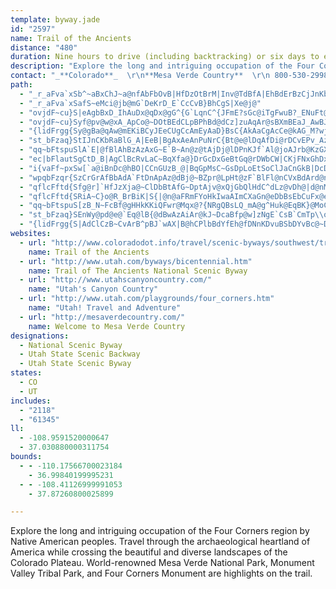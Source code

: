 ```yaml
---
template: byway.jade
id: "2597"
name: Trail of the Ancients
distance: "480"
duration: Nine hours to drive (including backtracking) or six days to enjoy the byway
description: "Explore the long and intriguing occupation of the Four Corners region by Native American peoples. Travel through the archaeological heartland of America while crossing the beautiful and diverse landscapes of the Colorado Plateau. World-renowned Mesa Verde National Park, Monument Valley Tribal Park, and Four Corners Monument are highlights on the trail."
contact: "_**Colorado**_  \r\n**Mesa Verde Country**  \r\n 800-530-2998  \r\n\r\n____  \r\n_**Utah**_  \r\n**Utah's Canyon Country**  \r\n 800-574-4386  \r\n 435-587-3235 ext. 4139  \r\n [Send E-mail](mailto:info@utahscanyoncountry.com)  \r\n____  \r\n\r\n_**Trail of the Ancients**_  \r\n 435-678-4000  \r\n [Send E-mail](mailto:clealbradford@yahoo.com)"
path: 
  - "_r_aFva`xSb^~aBxChJ~a@nfAbFbOvB|HfDzOtBrM|Inv@TdBfA|EhBdErBzCjJnKbDhEh@`AfAnCv@dERlBHvEIzAaB|PKpFHtDLdCj@lFXlBhAlEbCzHzC~GzBbDxAhBdCzBfBpAhCtA|SxIvHtC|C|A"
  - "_r_aFva`xSafS~eMci@jb@mG`DeKrD_E`CcCvB}BhCgS|Xe@j@"
  - "ovjdF~cu}S|eAgbBxD_IhAuDx@qDx@gG^{G`LqnC^{JFmE?sGc@iTgFwuB?_ENuFt@gIx@_FjMsj@vf@kvBnBeHlAsCbu@kxAx@kBpB_GbA{Dr@{DnAqJjJgy@xA_Jr@sDhAgE`GqRdf@c}AfAyChD{Lt@aG\\wDH{FGmCK{CYwDcHcy@c@wGImKNsHN{CTyCl@{En@wD|AuGzQ_j@rAaFhBoIbA{GvH{t@bAmHnAyGhBiIfCyInEoL`C{ExByDpDaFtBeC|D{DhB}A|DyChC{AfHaDdLyDbCkAhAu@rBeBt@cArB{D|@_Dt@wEL}FIq`@NcET}Bn@aDbAaDfAeC`BaCnBsBjD_CrDmAhBW`k@uBfIKlCWxBu@hBcArBiBnAkB|A{CdA_Dh@kCV{CJoEOqDWkBiA{EaBuDeA}AuAmA_DuBiBy@sBc@uTaC_n@gGkp@aDeIq@}Ck@uCs@yIsCgHmDcIyF}HqIqWc[qFgFeDqC}BaB}GaE{HsDyYsKsPyGwH}DaFeDiEgDkHgHwnAosAmAwA_A{Am@qAeAyCo@gD]gEByE\\gEZ_B|B}H^eBNkAR_D?gBCuAYkCuByJe@uCSgDJmDHoAn@wCr@wBd@y@`C{CbFwEdAyA|@{Bn@eCfGab@d@yE?gDuAyg@I{@c@kBk@}@y@m@}DaAcB}@cA_A_G}GmAy@c@QgFu@_BOuHN_Ei@sBu@}G_EiA_@qAEwJ^o@Ee@Qo@s@YaAMyAAeE_@uBqA_BuDyCm@sAOmAaSeqE]{DsDuUYyCHeCTaBpKk_@BeAIaAcByDEy@Js@dA_B~CeDp@iAlAqC~A{En@_D|A{LXaE?st@TuBd@yAbBqB"
  - "ovjdF~cu}Syf@pv@w@xA_ApCo@~DOtBEdCLpBPhBd@dCz]zuAqAr@sBXmBEaJ_AwBJsCz@yCbCiQvR}@v@oH|IsBrCaFzJcBrEiBzGcBxHuEhUg@`EO~AQzEC~FZ|HvAlNDvAI|COx@o@hBcAzAyAdAeA^sBJaH}AwBJy@R{A~@m@p@kA`CwFhQy@lDOdBiAbTs@hFsAjFoGnQy@tDSbCGlTEjCo@lFe@zBmAjDgIlNmA|B{@|CYdCYbJyAtMIjDFhBVbC|ElSh@|EFhF}@lLYhFYxO"
  - "{lidFrgg{Sy@gBa@qAw@mEKiBCyJEeCUgCcAmEyAaD}BsC{AkAaCgAcCe@kAG_M?wj@T_fCvBk`@DcNM_Dw@uDyAyBWyk@B?gOk@sCaAmCiA_BkBgBkGuEmNwJyScNyKyGmCgAa]qKy_@eM_\\{I{DmBoB{A}BkCcBeEo@yBa@mCSsBIq_@SuDk@gGqAyHy@oDoB_GyBmEoHaMkQ_Y}D_FcEeEmHgFwDmBeEeBgS{GwBi@eDe@aHk@aFEyDRqC^sHdB}QfF_D`@sBJeQUsSKwD]mGuAid@aOq_@mLcBs@cAe@cDcCyQuO{AeAqJgF{B_AmDw@iEYcW?cCGaE}@oN}D}B}@}b@oXeYeRmKiIo[{WmGuEiSyKoRyJ}CoAwDkAgIgB}f@aFaFs@sD_AiDqAiCmAyE{CaF_EoCyCmCqD_CuDcCgFgCaH_a@amAiBsGiAeF}BoLq@iF}@_JkCm]a@qDiAyGiBaIcAcDsC{HcD_HaEyGqGyHoEgEwFcEwH}DmPuGqKcFaMkHyAeA}B_CaBaCeG{NcAsBoBoCkAmAgBqAoBeAiJsCwJaC{LsDsV{GqEy@}Fq@sHe@_JGyTDyzGYgERyARyEfA}Al@mEdCmBvA{NhQoAhAiGhDaCLmE?cc@W"
  - "st_bFzaq}StIJnCKbRaBlG_A|EeB|BgAxAeAnPuNrC{Bt@e@lDqAfDi@rDCvEPv_AzEbCDfFYhCe@rh@mNtIyApZmChFUvBZxB|@xAdAhBlDhCtFfChHd@vBB`CGx@Q~@y@jBcGtGyAlBsDrGYdAJ`AxDxCb@p@b@bAxA~ErAxBn@r@lFpDfClCp@rA|DlKbA`Bt@z@pUzQfC~AxB|@~E`ApBdA~BzB|[~i@~Mr]fCxGdA`Ex@xDn@jElAbNCzEOpBoAbJCdBHhP^hFhBzObAjKTl\\RfFn@jEtNzr@pCdK~S~r@xBhKn@tDl@lFvIb{@lBfPnBzLhChJlhAblDhFnKj~@p}AhSx]`IrMdb@ts@lC`EhErI`A`CxErOr@rAtBfCfBlAbM~GjG`EpCrChCfD~Ypf@pB`ErArDhBrIn@zGDzHa@~\\g@xk@UzMEnITpCb@zBtBnI~Klb@b[~jA|AjFzKrShCvDtDlE~EtElTzP~BvBzH~K~ChDfb@jX~AlAdBfBlBrCn@rApD`LrI|YfBlFnBzD~AxBfBxAxElDvFrDbBvB^~@XtAt@rEl@dCxBzFdPd_@~Rle@fDfH~CrI|@zClAlGlIrn@|BhL~d@nzAfd@twA`@dA|ArBhCzAj~@jW"
  - "qq~bFtspuSlA`E|@fBlAhBzAzAxG~E`B~An@z@tAjDj@lDPnKJf`Al@joAJrb@KzGXpDd@~BdA|BxBlDlB|BpF~CvH|F`DrBjg@t[lDnBXHvV~ObMlHjExAto@zKxCVfHRn_@?lCXfCj@jCfAduBpeAly@fb@lk@hYjM~Gz^~QfpAfo@zGtD`VzRj@r@p|@zt@|ElEncAh{@jbAj{@dN`M`HxFfHfFtH`DlX`IxFpB~I|BdGpBLGjQzEpqAd_@nM~DxjCvt@tAj@`z@vUrFdCnBlAjB~Avm@bq@lFjDxEfB~m@hQlIxA|jAtObEt@jGbBrmBvq@tIdCrFz@f`@~B|@j@n@r@noAfaE~GpUbnAf~DpEvPvCtNrDpUxKfx@lAhLf@fHt@pO`KbiELrJCrIOfIgBpn@GxLVtKfCth@|@nOt@~HrBfPbCpNfg@haCbKhg@fiAbnFrHb_@"
  - "ec|bFlautSgCtD_B|AgClBcRvLaC~BqXfa@}DrGcDxGeBtGq@rDWbCW|CKjFNxGhDxq@rAzZfLdzBdLnaCEfkAOzLmAnTA`FTvEbCrTJpD?xBoDfjAm@lJg^pvCm@rF[rGNdFTzB~@xE"
  - "i{vaFf~pxSw[`a@iBnDc@hBO|CCnGUzB_@|BqGpMsC~GsDpLoEtSoClJaCnGkB|DcD`GiKjOs@pAs@dB_AdEmBpPiAxE{\\rcAsA~Fu@tFUpDa@lQk@bF_@xAcAlCoDnGcBtDmApDsAfGe@lEStCk@|^YxEo@zDs@dCmEhKkAvDYnAm@xEKxCT|LChDg@nEaBlFiAdB_BlBmAdAoAl@qH`CiEx@qGfBeGtAcIfAqKd@qDZuA\\cAd@sAbAyApBg@pAc@zAO`AMvBFlCFx@|BrK^vDBvD]hEe@bCoAxDqHxRyAlEiFlViA`D}@fB{iAdrBy@fBuCbJsEhPcArCiArCkKtSiBfFeTpcAs@rBw@~AiEzHyDzH]XE~@c@lCO~AEnFSrFo@xD_AjDwYps@qKvVcd@rp@cDbGkD~HuPpe@sCzIk@tDcA~Z[rFa@jDw@dFeKl_@kGbVcIpYqAnDqApCwAxB_AlAsB~BmDrCoBdAwD`BaShHkDbBsDrCoC~CkCvDcThb@eAlCu@xCYdCS`_@NzEd@rHhAnI`@dBTlBTjD~@np@DfKOnN_C|ReBfMwBlKoMnl@GfAqDaBqa@jfAsb@~}AOdADz@rArGVxBAnx@IjCU~AgDtMq@|EC~Fp@nk@ApCO~@e@`Bc@~@e@v@cAbAsAv@cDlAiBjAsCdCcCtCiCxEo@dBcAnD]~Ae@zDUrGTlIn@vL?hCKfCkFv_@oH~XaBzF_@~@iApBqKnLcAlB_AlDeIlj@y@zD[lAkCdH_DtHo@fC_@vCAzBj@vVApBYnB}@rD}DxMUfBM~DDd[ExCUfEs@tFe@jCoAxEmBtEwGbNmBvEuB`EkFlHmElFoAlB_BdDsAtHuK~v@_@rD[fG?~EtBfv@|@vRxBbVrEbR~@rFX`Dr@lPnChr@bAbK|A~JhDbNhHnTvBzFbAfBr@pA~BzChDdDnE~BjBl@hL~B|@f@|@x@|AjClB`FnA`BhE~Dv@lA~DfSh@fF|Fvw@JzFCrDg@fHsAxGiCtIkLj^y@fDS|AAtBXnG`@|CvAbFx@|D\\lFhAzgAQfE_@dDc@`CkB~FmG|O"
  - "wpqbFzqr{SzCrGrAfBbAdA`FtDnApAz@dBj@~BZpr@LpHt@zF`BlFl@nCVxBdArd@n@tNbBlLdAhFvf@v`BpF~MrKpV|A~DxAlEhCbLpHr_@x@~Fr@zHrHddBvFfoA|Ah_BD~B^bGhApIhArFtNzh@x@~Cx@nFb@nFD|BIhQUdBi@fBiArAoAl@q@PkADaDe@_Ha@gGTqGdA{[xKmD|AwIdFcFfEeEfEoGrIwGbKiQhYaKnOyBzDsApDy@fEUjCCfBJdFv@hFx@fCfBfE`yBj{D|HhOvBrFtBtGlfAjjDhVbv@`CzHhBlHvDbUlSrrAdBhMjO|yAnDd\\hAdEr@`Bz@rApBvBx@l@ba@vSrHfEtE~Cni@la@xB~Bt@~@vAxCz@xDlFld@rBhKfS`s@|C~IxCzG~DfHnHhLvb@zo@nL`R~DvEtExDxDfCvEtBlElA|Ft@"
  - "qflcFftd{Sfg@r]`HfJzXja@~ClDbBtAfG~DptAjv@xQjGbQlHdC^dLz@vDh@|d@nM~c@vNnUxElCl@xAd@`FlCndA|u@xFvC`FfBrHpAlf@tCdb@lBjMXfLE|Q{@`GZrBVjsA~[tcAhXlFxBzJxFtNhJvJbJjK~HtInKxBjBvCxAjRlHl@^xAtArHdKlDzD`C~CxBnE"
  - "qflcFftd{SRiA~C}o@R_BrBiK|S{|@n@aFRmFYoHkIwaAImCXaGn@eDbBsEbCuFx@eDXmBF_CKuC}Jor@i@gCo@cB}B{Dkp@ebA}AgD_@qA_AoFc@eAkTw[mAmCSyAKwCSqKEoNIkDOaAo@kDyA{Ds@cAoBoA]q@oA{FI_BHmAn@mEN{B?yA_@gLCmFBmBRgE~AmNzI{q@|AuIzgA_tEn@_CfAkCdA{A|BsBSgAUeD@mBL}@|XwvAdMcr@bTsmAbTopAXeAdBgDXwAfAiN`A{OOyEBcBXsA|AyCPeA?qAu@{GDsEd@{DtFo]TgDDoBKyBwDuZDaBn@yBfH}RfB_DrAwAtA{@jJuDt@i@r@m@|BsCnByCnA_DvAcEZeBl@_IZyAr@uAnAwAhCsA|CmAvCmBnAmAfNgT|AcBbCqB|@eAh@kAr@}BZkDCgJ[oOUoB}A}EeLcQOe@O{FRSdAMpVk@lIKx@FrA^lAxAxAxCtOhS~GlIfAl@xAHzFk@jG@nHdBxB^nR~@fDXpKzAxBrA~AtAlB^l@CdFeAzCaA~@g@jAcB`CmG|@mBnBoBxC}BvDmDdQuQlAeApAo@bQqH|@o@hDsDn@YhAWrAAvEf@rBf@nAp@~AlAfDvD~ClC`Bx@~Cz@zBPjLJlBK`Dy@hGyBfBeAbA{@x@yAzq@o~A`HwP^yANsAN}Cm@yYuAgi@iBak@wF{xBD{G\\mBpKqc@h@eB~AkDbP}VrB}EdByFx@yE`@yCtD_a@NsGo@ev@kA@uAi@mM_KgBeAcEmAgLyBqCUsCIsF\\aHx@sDL}DEq\\w@}AMkLaCeLaF}LaGql@k\\gVmNmpAw}@oqA__AaFeDqAyAsAmBe@aA}@cCu@aEMU?i}AKiBc@{AS_@[a@y@k@gCe@oz@mFeAM{b@mJmIsEcXiIyAq@sB_BmKuLkEgG{P_\\wAqDy@yCiSgy@Y}AO{BBeBnBgPN}B?_CO{T"
  - "qq~bFtspuS[zB_N~FcBf@gHHkKKiQFwr@Mqx@?{NRgQBsLQ_mA@g^Huk@EqBK}@MoC_AsEkCmUqT}b@q\\aKoHyDyBcDwAsC_AyNgDsGm@eOe@aH}@cDo@}k@mM{HsBkFeBuUqJuBq@uDs@sDQkEDiDl@sYxH}Dj@y@DqBUu@MsBeAyCpEo@f@s@\\uRrD}BHiCMcB[eCcA}A_@sABw@`@k@v@e@rA{Hv]mAtEy@lBiApBmWl\\oBfBgXfR}UlQy@fAa@fAm@dC[|PiBdiBQpBc@vCiJdb@uArHg@lDwBnUQrC?rCDxBl@`Gt@~ClBfGZzCRxDCrCi@tEIxABpCH~@vAzHnDpQrUb_A~AzIXdDnD|t@pCbNh@lE@xJU~d@cCh~BK|N}fAtZyEzAaBl@yD~BiDxCiBxBmDfFq[`h@ofAjgBmtDleGcCzDwClDuArAsCrBek@j[m`@bTe_Adh@k[tPixA~w@KtoRvo@Fzl@GbnBCr@Nh@X``Ado@r@vANx@Chw@B`i@DdAle@xsCpKbn@pPjfAlEzO`CbMt@jBx@fAr@j@~MhHxHxD|BjBbCfClHlJrAnAzI`GrDdDbExHTn@RjARbQDdARx@z@lB`JxPnGbMjApAbAZtABtvB@|d@Kt@Jn@r@Pl@@p@C|PHzYb@bB|@|@j@Tt@Jpu@?tAP|JfElA|@nEnEdh@hY`EtC`B~AbCdEdJxUjJhUr@x@zFpF``@vo@tAv@lE~@p@XlFfEp[rXpDhCnNnI`JzFvXvQnC~B`EdGhBnDrUvj@~Nld@lE|LnCzGhO`W~Sp_@xCbG\\dANdAYnQEvLx@`UDlA"
  - "st_bFzaq}SEnWy@pd@e@`Eq@lB{@dBwAzAiAr@kJ~DcaBfp@w]zNgE`CsB`CmTp\\oZ~c@_\\nUiAlAg@r@yErKsGbNsBjD_@d@sBrAgAXoGz@}LpAeB^cCfA}A~Amc@nq@_CfDq@r@wBrAeBb@_^lEoA^_Af@wAjAyi@|n@iBbBm@t@wDpBgIzDoBxAw@lAq@~Cs@fB_CrDaAvBy@t@kCrAkDpE_F`Ie@hDCxANp@^z@bAhA?LMFOA_BkBU_@Su@K_CD{Dx@_ChBsGlFoOCWWYiADwAXyAq@cDh@iCQ}AY_A_@[VD^xCf@xBr@r@FXAzAk@l@Dx@p@Nf@CXOJO?k@qAg@Oo@Nu@x@i@[w@SkA@wA~@eC`AmDv@eA?c@MUe@ZeLU?Oh@StCk@~CWj@AxA^fA^^zC`BzA^nADlBQlAa@p@Eb@RNPB^IVmC`BUJ_AK{@Fu@l@Uv@E~@TlCi@rBgA`B}An@}@FaBKuQoPuB_A{YuDqYeD_Cm@kp@qd@st@mh@wf@a]uBcAgEaAcd@sGgJeAsD_A{h@}WuDmAgDa@_D?aj@tF_TrB}AFiCS_LaBgUsCaNwAsD?iDPmFj@wCt@eDpAmG~CyHlEyUnQ_`@pZgBjAqBlCy@xBOt@UdD}A|~@_@xBY`AsArCo@p@yBzAiz@bVgCd@o@Dwf@l@g[PsQ~Bov@zKwBLyEMa[kDgk@yFuEu@{DmBkDqCqcA_aA{b@mk@}B_C}AkAiB{@_gAk`@{FeBaMsCwZgI_]}L_TgIau@iN_C}@oBaAiBsA_CkCmR}U{L}NaG{HcFyEiB}@cD_AyGgA{Fg@_dAaMu\\mEmDYiC@sBNqdAbHeD\\g^bGoBP}@A{P}BwDu@cBo@_Ac@uOsMkHsFiCmAgGeAmGm@{Ic@{OgBwW{@wF_@}DKeDVaXhEcPxBiCE_fCeYkAw@_Au@c@q@"
  - "{lidFrgg{S|AdClCzB~CvArB^pBJ`wAX|B@hCPlbBdYfEh@fDNnKDvuBSbDYvBc@~DgAxCsA`d@}UlaBs}@nCiBjB_B|IcKzD_EvMuLbZkWvD_CnDaBlC_A`GmAhDe@dKq@hDG`wC^~Kd@dMhBrEdAnPrFrF~B`HfCxFfAjGx@rCNjJ?`GQvHChBJrGx@lBd@vE~AxDvB|HfF"
websites: 
  - url: "http://www.coloradodot.info/travel/scenic-byways/southwest/trail-ancients"
    name: Trail of the Ancients
  - url: "http://www.utah.com/byways/bicentennial.htm"
    name: Trail of The Ancients National Scenic Byway
  - url: "http://www.utahscanyoncountry.com/"
    name: "Utah's Canyon Country"
  - url: "http://www.utah.com/playgrounds/four_corners.htm"
    name: "Utah! Travel and Adventure"
  - url: "http://mesaverdecountry.com/"
    name: Welcome to Mesa Verde Country
designations: 
  - National Scenic Byway
  - Utah State Scenic Backway
  - Utah State Scenic Byway
states: 
  - CO
  - UT
includes: 
  - "2118"
  - "61345"
ll: 
  - -108.9591520000647
  - 37.030880000311754
bounds: 
  - - -110.17566700023184
    - 36.99840199995231
  - - -108.41126999991053
    - 37.87260800025899

---
```


Explore the long and intriguing occupation of the Four Corners region by Native American peoples. Travel through the archaeological heartland of America while crossing the beautiful and diverse landscapes of the Colorado Plateau. World-renowned Mesa Verde National Park, Monument Valley Tribal Park, and Four Corners Monument are highlights on the trail.